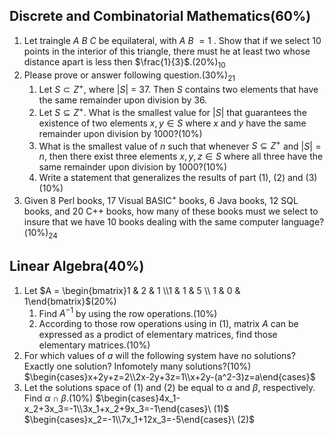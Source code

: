 ## Discrete and Combinatorial Mathematics(60%)

1. Let traingle $A$ $B$ $C$ be equilateral, with $A$ $B$ $= 1$ . Show that if we select 10 points in the interior of this triangle, there must he at least two whose distance apart is less then $\frac{1}{3}$.(20%)$_{10}$
2. Please prove or answer following question.(30%)$_{21}$
	1. Let $S \subset Z^+$, where $\left|S\right|$ = 37. Then $S$ contains two elements that have the same remainder upon division by 36.
	2. Let $S \subseteq Z^+$. What is the smallest value for $\left|S\right|$ that guarantees the existence of two elements $x, y \in S$ where $x$ and $y$ have the same remainder upon division by 1000?(10%)
	3. What is the smallest value of $n$ such that whenever $S \subseteq Z^+$ and $\left|S\right| = n$, then there exist three elements $x,y,z \in S$ where all three have the same remainder upon division by 1000?(10%)
	4. Write a statement that generalizes the results of part (1), (2) and (3) (10%)
3. Given 8 Perl books, 17 Visual BASIC$^+$ books, 6 Java books, 12 SQL books, and 20 C++ books, how many of these books must we select to insure that we have 10 books dealing with the same computer language?(10%)$_{24}$
## Linear Algebra(40%)

1. Let $A = \begin{bmatrix}1 & 2 & 1 \\1 & 1 & 5 \\ 1 & 0 & 1\end{bmatrix}$(20%)
	1. Find $A^{-1}$ by using the row operations.(10%)
	2. According to those row operations using in (1), matrix $A$ can be expressed as a prodict of elementary matrices, find those elementary matrices.(10%)
2. For which values of $a$ will the following system have no solutions? Exactly one solution? Infomotely many solutions?(10%)
	$\begin{cases}x+2y+z=2\\2x-2y+3z=1\\x+2y-(a^2-3)z=a\end{cases}$
3. Let the solutions space of (1) and (2) be equal to $\alpha$ and $\beta$, respectively. Find $\alpha \cap \beta$.(10%)
	$\begin{cases}4x_1-x_2+3x_3=-1\\3x_1+x_2+9x_3=-1\end{cases}\ (1)$  $\begin{cases}x_2=-1\\7x_1+12x_3=-5\end{cases}\ (2)$